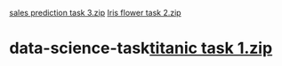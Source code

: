 [sales prediction task 3.zip](https://github.com/Akshaje/data-science-task/files/13888236/sales.prediction.task.3.zip)
[Iris flower task 2.zip](https://github.com/Akshaje/data-science-task/files/13888223/Iris.flower.task.2.zip)
# data-science-task[titanic task 1.zip](https://github.com/Akshaje/data-science-task/files/13888188/titanic.task.1.zip)

